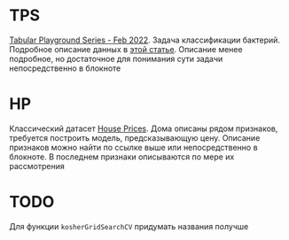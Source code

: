 # TPS

[Tabular Playground Series - Feb 2022](https://www.kaggle.com/c/tabular-playground-series-feb-2022). Задача классификации бактерий. Подробное описание данных в [этой статье](https://www.frontiersin.org/articles/10.3389/fmicb.2020.00257/full). Описание менее подробное, но достаточное для понимания сути задачи непосредственно в блокноте 

# НР

Классический датасет [House Prices](https://www.kaggle.com/c/house-prices-advanced-regression-techniques). Дома описаны рядом признаков, требуется построить модель, предсказывающую цену. Описание признаков можно найти по ссылке выше или непосредственно в блокноте. В последнем признаки описываются по мере их рассмотрения 

# TODO 

Для функции `kosherGridSearchCV` придумать названия получше 